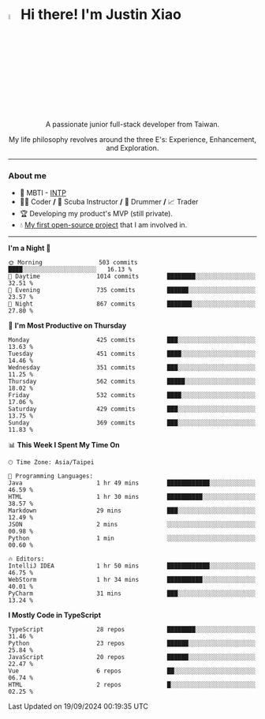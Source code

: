 # <img src="https://media.giphy.com/media/hvRJCLFzcasrR4ia7z/giphy.gif" width="5%">Hi there! I'm Justin Xiao
<p align="center">A passionate junior full-stack developer from Taiwan.  </p>
<p align="center">My life philosophy revolves around the three E's: Experience, Enhancement, and Exploration.</p>

---
### About me
- 👀 MBTI - [INTP](https://www.16personalities.com/intp-personality)
- 👨‍💻 Coder **/** 🤿 Scuba Instructor **/** 🥁 Drummer **/** 📈 Trader
- 🏆 Developing my product's MVP (still private).
- 💧 [My first open-source project](https://github.com/Game-as-a-Service/Game-Lobby-Web) that I am involved in.

---
<!--START_SECTION:waka-->
**I'm a Night 🦉** 

```text
🌞 Morning                503 commits         ████░░░░░░░░░░░░░░░░░░░░░   16.13 % 
🌆 Daytime                1014 commits        ████████░░░░░░░░░░░░░░░░░   32.51 % 
🌃 Evening                735 commits         ██████░░░░░░░░░░░░░░░░░░░   23.57 % 
🌙 Night                  867 commits         ███████░░░░░░░░░░░░░░░░░░   27.80 % 
```
📅 **I'm Most Productive on Thursday** 

```text
Monday                   425 commits         ███░░░░░░░░░░░░░░░░░░░░░░   13.63 % 
Tuesday                  451 commits         ████░░░░░░░░░░░░░░░░░░░░░   14.46 % 
Wednesday                351 commits         ███░░░░░░░░░░░░░░░░░░░░░░   11.25 % 
Thursday                 562 commits         █████░░░░░░░░░░░░░░░░░░░░   18.02 % 
Friday                   532 commits         ████░░░░░░░░░░░░░░░░░░░░░   17.06 % 
Saturday                 429 commits         ███░░░░░░░░░░░░░░░░░░░░░░   13.75 % 
Sunday                   369 commits         ███░░░░░░░░░░░░░░░░░░░░░░   11.83 % 
```


📊 **This Week I Spent My Time On** 

```text
🕑︎ Time Zone: Asia/Taipei

💬 Programming Languages: 
Java                     1 hr 49 mins        ████████████░░░░░░░░░░░░░   46.59 % 
HTML                     1 hr 30 mins        ██████████░░░░░░░░░░░░░░░   38.57 % 
Markdown                 29 mins             ███░░░░░░░░░░░░░░░░░░░░░░   12.49 % 
JSON                     2 mins              ░░░░░░░░░░░░░░░░░░░░░░░░░   00.98 % 
Python                   1 min               ░░░░░░░░░░░░░░░░░░░░░░░░░   00.60 % 

🔥 Editors: 
IntelliJ IDEA            1 hr 50 mins        ████████████░░░░░░░░░░░░░   46.75 % 
WebStorm                 1 hr 34 mins        ██████████░░░░░░░░░░░░░░░   40.01 % 
PyCharm                  31 mins             ███░░░░░░░░░░░░░░░░░░░░░░   13.24 % 
```

**I Mostly Code in TypeScript** 

```text
TypeScript               28 repos            ████████░░░░░░░░░░░░░░░░░   31.46 % 
Python                   23 repos            ██████░░░░░░░░░░░░░░░░░░░   25.84 % 
JavaScript               20 repos            ██████░░░░░░░░░░░░░░░░░░░   22.47 % 
Vue                      6 repos             ██░░░░░░░░░░░░░░░░░░░░░░░   06.74 % 
HTML                     2 repos             █░░░░░░░░░░░░░░░░░░░░░░░░   02.25 % 
```




 Last Updated on 19/09/2024 00:19:35 UTC
<!--END_SECTION:waka-->
